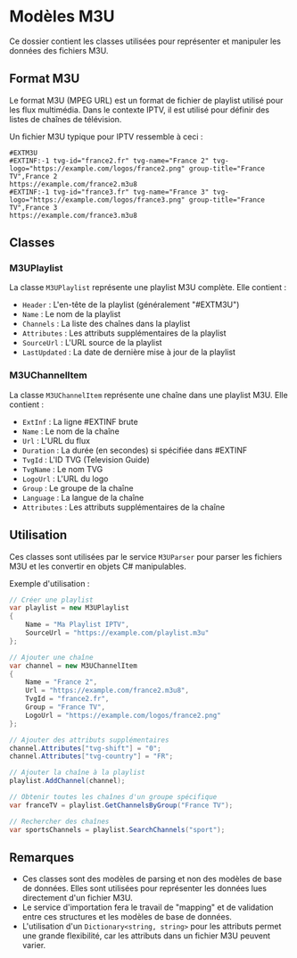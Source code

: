 # Modèles M3U

Ce dossier contient les classes utilisées pour représenter et manipuler les données des fichiers M3U.

## Format M3U

Le format M3U (MPEG URL) est un format de fichier de playlist utilisé pour les flux multimédia. Dans le contexte IPTV, il est utilisé pour définir des listes de chaînes de télévision.

Un fichier M3U typique pour IPTV ressemble à ceci :

```
#EXTM3U
#EXTINF:-1 tvg-id="france2.fr" tvg-name="France 2" tvg-logo="https://example.com/logos/france2.png" group-title="France TV",France 2
https://example.com/france2.m3u8
#EXTINF:-1 tvg-id="france3.fr" tvg-name="France 3" tvg-logo="https://example.com/logos/france3.png" group-title="France TV",France 3
https://example.com/france3.m3u8
```

## Classes

### M3UPlaylist

La classe `M3UPlaylist` représente une playlist M3U complète. Elle contient :

- `Header` : L'en-tête de la playlist (généralement "#EXTM3U")
- `Name` : Le nom de la playlist
- `Channels` : La liste des chaînes dans la playlist
- `Attributes` : Les attributs supplémentaires de la playlist
- `SourceUrl` : L'URL source de la playlist
- `LastUpdated` : La date de dernière mise à jour de la playlist

### M3UChannelItem

La classe `M3UChannelItem` représente une chaîne dans une playlist M3U. Elle contient :

- `ExtInf` : La ligne #EXTINF brute
- `Name` : Le nom de la chaîne
- `Url` : L'URL du flux
- `Duration` : La durée (en secondes) si spécifiée dans #EXTINF
- `TvgId` : L'ID TVG (Television Guide)
- `TvgName` : Le nom TVG
- `LogoUrl` : L'URL du logo
- `Group` : Le groupe de la chaîne
- `Language` : La langue de la chaîne
- `Attributes` : Les attributs supplémentaires de la chaîne

## Utilisation

Ces classes sont utilisées par le service `M3UParser` pour parser les fichiers M3U et les convertir en objets C# manipulables.

Exemple d'utilisation :

```csharp
// Créer une playlist
var playlist = new M3UPlaylist
{
    Name = "Ma Playlist IPTV",
    SourceUrl = "https://example.com/playlist.m3u"
};

// Ajouter une chaîne
var channel = new M3UChannelItem
{
    Name = "France 2",
    Url = "https://example.com/france2.m3u8",
    TvgId = "france2.fr",
    Group = "France TV",
    LogoUrl = "https://example.com/logos/france2.png"
};

// Ajouter des attributs supplémentaires
channel.Attributes["tvg-shift"] = "0";
channel.Attributes["tvg-country"] = "FR";

// Ajouter la chaîne à la playlist
playlist.AddChannel(channel);

// Obtenir toutes les chaînes d'un groupe spécifique
var franceTV = playlist.GetChannelsByGroup("France TV");

// Rechercher des chaînes
var sportsChannels = playlist.SearchChannels("sport");
```

## Remarques

- Ces classes sont des modèles de parsing et non des modèles de base de données. Elles sont utilisées pour représenter les données lues directement d'un fichier M3U.
- Le service d'importation fera le travail de "mapping" et de validation entre ces structures et les modèles de base de données.
- L'utilisation d'un `Dictionary<string, string>` pour les attributs permet une grande flexibilité, car les attributs dans un fichier M3U peuvent varier.
